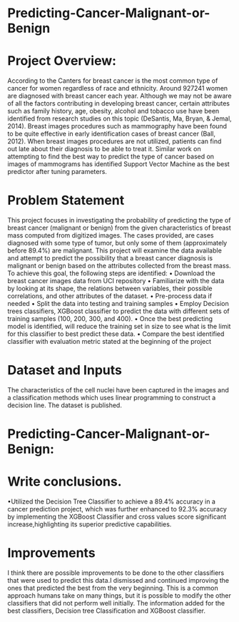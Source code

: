 # Predicting-Cancer-Malignant-or-Benign
 # Project Overview:
   According to the Canters for breast cancer is the most common type of cancer for women regardless of race and ethnicity. Around 927241 women are diagnosed with breast 
   cancer each year. Although we may not be aware of all the factors contributing in developing breast cancer, certain attributes such as family history, age, obesity, 
   alcohol and tobacco use have been identified from research studies on this topic (DeSantis, Ma, Bryan, & Jemal, 2014). Breast images procedures such as mammography have 
   been found to be quite effective in early identification cases of breast cancer (Ball, 2012). When breast images procedures are not utilized, patients can find out late 
   about their diagnosis to be able to treat it. Similar work on attempting to find the best way to predict the type of cancer based on images of mammograms has identified 
   Support Vector Machine as the best predictor after tuning parameters.

# Problem Statement
 This project focuses in investigating the probability of predicting the type of breast cancer (malignant or benign) from the given characteristics of breast mass computed 
 from digitized images. The cases provided, are cases diagnosed with some type of tumor, but only some of them (approximately before 89.4%) are malignant. This project will 
 examine the data available and attempt to predict the possibility that a breast cancer diagnosis is malignant or benign based on the attributes collected from the breast 
 mass. To achieve this goal, the following steps are identified: • Download the breast cancer images data from UCI repository • Familiarize with the data by looking at its 
 shape, the relations between variables, their possible correlations, and other attributes of the dataset. • Pre-process data if needed • Split the data into testing and 
 training samples • Employ Decision trees classifiers, XGBoost classifier to predict the data with different sets of training samples (100, 200, 300, and 400). • Once the 
 best predicting model is identified, will reduce the training set in size to see what is the limit for this classifier to best predict these data. • Compare the best 
 identified classifier with evaluation metric stated at the beginning of the project

# Dataset and Inputs
 The characteristics of the cell nuclei have been captured in the images and a classification methods which uses linear programming to construct a decision line. The dataset 
 is published.

# Predicting-Cancer-Malignant-or-Benign:
# Write conclusions.
•Utilized the Decision Tree Classifier to achieve a 89.4% accuracy in a cancer prediction project, which was further enhanced to 92.3% accuracy by implementing the XGBoost Classifier and cross values score significant increase,highlighting its superior predictive capabilities.

# Improvements
 I think there are possible improvements to be done to the other classifiers that were used to predict this data.I dismissed and continued improving the ones that predicted 
 the best from the very beginning. This is a common approach humans take on many things, but it is possible to modify the other classifiers that did not perform well 
 initially. The information added for the best classifiers, Decision tree Classification and XGBoost classifier. 

